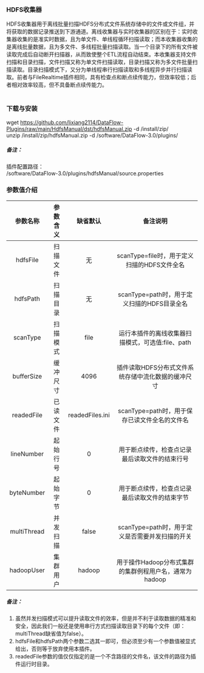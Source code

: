 ### HDFS收集器  
HDFS收集器用于离线批量扫描HDFS分布式文件系统存储中的文件或文件组，并将获取的数据记录推送到下游通道。离线收集器与实时收集器的区别在于：实时收集器收集的是准实时数据，且为单文件、单线程循环扫描读取；而本收集器收集的是离线批量数据，且为多文件、多线程批量扫描读取。当一个目录下的所有文件被读取完成后自动断开扫描器，从而致使整个ETL流程自动结束。本收集器支持文件扫描和目录扫描，文件扫描又称为单文件扫描读取，目录扫描又称为多文件批量扫描读取。目录扫描模式下，又分为单线程串行扫描读取和多线程异步并行扫描读取。前者与FileRealtime插件相同，具有检查点和断点续传能力，但效率较低；后者相对效率较高，但不具备断点续传能力。  
​      

### 下载与安装  
wget https://github.com/lixiang2114/DataFlow-Plugins/raw/main/HdfsManual/dst/hdfsManual.zip -d /install/zip/  
unzip  /install/zip/hdfsManual.zip -d /software/DataFlow-3.0/plugins/    

##### 备注：  
插件配置路径：  
/software/DataFlow-3.0/plugins/hdfsManual/source.properties  
      

### 参数值介绍  
|参数名称|参数含义|缺省默认|备注说明|
|:-----:|:-------:|:-------:|:-------:|
|hdfsFile|扫描文件|无|scanType=file时，用于定义扫描的HDFS文件全名|
|hdfsPath|扫描目录|无|scanType=path时，用于定义扫描的HDFS目录全名|
|scanType|扫描模式|file|运行本插件的离线收集器扫描模式，可选值:file、path|
|bufferSize|缓冲尺寸|4096|插件读取HDFS分布式文件系统存储中流化数据的缓冲尺寸|
|readedFile|已读文件|readedFiles.ini|scanType=path时，用于保存已读文件全名的文件名|
|lineNumber|起始行号|0|用于断点续传，检查点记录最后读取文件的结束行号|
|byteNumber|起始字节|0|用于断点续传，检查点记录最后读取文件的结束字节|
|multiThread|并发扫描|false|scanType=path时，用于定义是否需要并发扫描的开关|
|hadoopUser|集群用户|hadoop|用于操作Hadoop分布式集群的集群例程用户名，通常为hadoop|

##### 备注：  
1. 虽然并发扫描模式可以提升读取文件的效率，但是并不利于读取数据的精准和安全，因此我们一般还是使用串行方式扫描读取目录下的每个文件（即：multiThread缺省值为false）。  
2. hdfsFile和hdfsPath两个参数二选其一即可，但必须至少有一个参数值被显式给出，否则等于放弃使用本插件。  
3. readedFile参数的值仅仅指定的是一个不含路径的文件名，该文件的路径为插件运行时目录。   